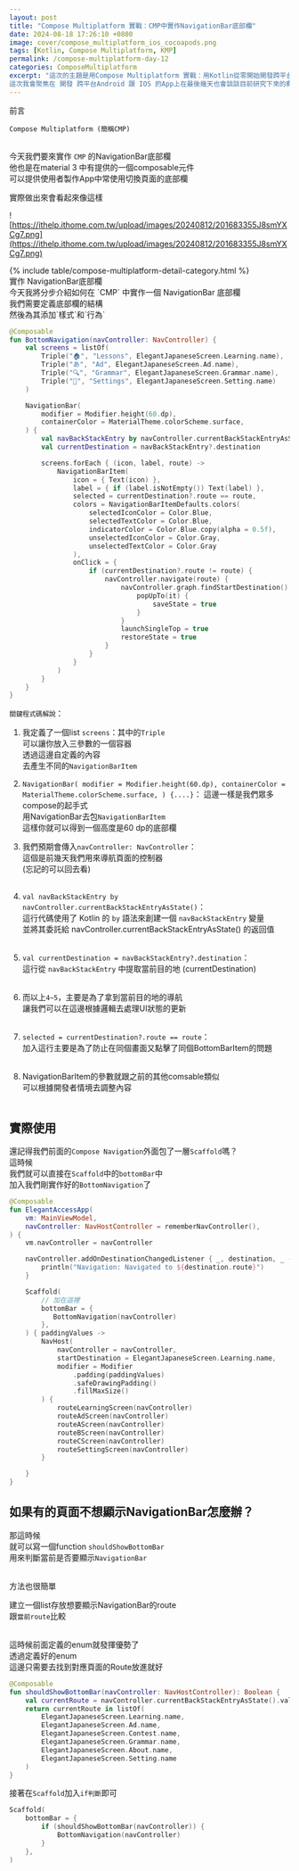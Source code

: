 ```yaml
---
layout: post
title: "Compose Multiplatform 實戰：CMP中實作NavigationBar底部欄"
date: 2024-08-18 17:26:10 +0800
image: cover/compose_multiplatform_ios_cocoapods.png
tags: [Kotlin, Compose Multiplatform, KMP]
permalink: /compose-multiplatform-day-12
categories: ComposeMultiplatform
excerpt: "這次的主題是用Compose Multiplatform 實戰：用Kotlin從零開始開發跨平台App
這次我會聚焦在 開發 跨平台Android 跟 IOS 的App上在最後幾天也會談談目前研究下來的概況以及心得"
---
```


<div class="c-border-main-title-2">前言</div>

`Compose Multiplatform (簡稱CMP)`<br><br>

今天我們要來實作 `CMP` 的NavigationBar底部欄<br>
他也是在material 3 中有提供的一個composable元件<br>
可以提供使用者製作App中常使用切換頁面的底部欄<br>

實際做出來會看起來像這樣<br>

![https://ithelp.ithome.com.tw/upload/images/20240812/201683355J8smYXCg7.png](https://ithelp.ithome.com.tw/upload/images/20240812/201683355J8smYXCg7.png)

<div id="category">
    {% include table/compose-multiplatform-detail-category.html %}
</div>

<div class="c-border-main-title-2">實作 NavigationBar底部欄</div>
今天我將分步介紹如何在 `CMP` 中實作一個 NavigationBar 底部欄<br>
我們需要定義底部欄的結構<br>
然後為其添加`樣式`和`行為`<br>

```kotlin
@Composable
fun BottomNavigation(navController: NavController) {
    val screens = listOf(
        Triple("🏠", "Lessons", ElegantJapaneseScreen.Learning.name),
        Triple("あ", "Ad", ElegantJapaneseScreen.Ad.name),
        Triple("🔍", "Grammar", ElegantJapaneseScreen.Grammar.name),
        Triple("👤", "Settings", ElegantJapaneseScreen.Setting.name)
    )

    NavigationBar(
        modifier = Modifier.height(60.dp),
        containerColor = MaterialTheme.colorScheme.surface,
    ) {
        val navBackStackEntry by navController.currentBackStackEntryAsState()
        val currentDestination = navBackStackEntry?.destination

        screens.forEach { (icon, label, route) ->
            NavigationBarItem(
                icon = { Text(icon) },
                label = { if (label.isNotEmpty()) Text(label) },
                selected = currentDestination?.route == route,
                colors = NavigationBarItemDefaults.colors(
                    selectedIconColor = Color.Blue,
                    selectedTextColor = Color.Blue,
                    indicatorColor = Color.Blue.copy(alpha = 0.5f),
                    unselectedIconColor = Color.Gray,
                    unselectedTextColor = Color.Gray
                ),
                onClick = {
                    if (currentDestination?.route != route) {
                        navController.navigate(route) {
                            navController.graph.findStartDestination().route?.let {
                                popUpTo(it) {
                                    saveState = true
                                }
                            }
                            launchSingleTop = true
                            restoreState = true
                        }
                    }
                }
            )
        }
    }
}
```

`關鍵程式碼解說`：<br>
1. 我定義了一個list `screens`：其中的`Triple`<br>
   可以讓你放入三參數的一個容器<br>
   透過這邊自定義的內容<br>
   去產生不同的`NavigationBarItem`<br>
2. `NavigationBar(
   modifier = Modifier.height(60.dp),
   containerColor = MaterialTheme.colorScheme.surface,
   ) {....}`：
   這邊一樣是我們眾多compose的起手式<br>
   用NavigationBar去包`NavigationBarItem`<br>
   這樣你就可以得到一個高度是60 dp的底部欄<br>

3. 我們預期會傳入`navController: NavController`：<br>
   這個是前幾天我們用來導航頁面的控制器<br>
   (忘記的可以回去看)<br><br>

4. `val navBackStackEntry by navController.currentBackStackEntryAsState()`：<br>
   這行代碼使用了 Kotlin 的 `by` 語法來創建一個 `navBackStackEntry` 變量<br>
   並將其委託給 navController.currentBackStackEntryAsState() 的返回值<br><br>

5. `val currentDestination = navBackStackEntry?.destination`：<br>
   這行從 `navBackStackEntry` 中提取當前目的地 (currentDestination)<br><br>

6. 而以上`4~5`，主要是為了拿到當前目的地的導航<br>
   讓我們可以在這邊根據邏輯去處理UI狀態的更新<br><br>

7. `selected = currentDestination?.route == route`：<br>
   加入這行主要是為了防止在同個畫面又點擊了同個BottomBarItem的問題<br><br>

8. NavigationBarItem的參數就跟之前的其他comsable類似<br>
   可以根據開發者情境去調整內容<br><br>

## 實際使用

還記得我們前面的`Compose Navigation`外面包了一層`Scaffold`嗎？<br>
這時候<br>
我們就可以直接在`Scaffold`中的`bottomBar`中<br>
加入我們剛實作好的`BottomNavigation`了<br>

```kotlin
@Composable
fun ElegantAccessApp(
    vm: MainViewModel,
    navController: NavHostController = rememberNavController(),
) {
    vm.navController = navController

    navController.addOnDestinationChangedListener { _, destination, _ ->
        println("Navigation: Navigated to ${destination.route}")
    }

    Scaffold(
        // 加在這裡
        bottomBar = {
           BottomNavigation(navController)
        },
    ) { paddingValues ->
        NavHost(
            navController = navController,
            startDestination = ElegantJapaneseScreen.Learning.name,
            modifier = Modifier
                .padding(paddingValues)
                .safeDrawingPadding()
                .fillMaxSize()
        ) {
            routeLearningScreen(navController)
            routeAdScreen(navController)
            routeAScreen(navController)
            routeBScreen(navController)
            routeCScreen(navController)
            routeSettingScreen(navController)
        }

    }
}
```

## 如果有的頁面不想顯示NavigationBar怎麼辦？

那這時候<br>
就可以寫一個function `shouldShowBottomBar`<br>
用來判斷當前是否要顯示`NavigationBar`<br><br>

方法也很簡單<br>

建立一個list存放想要顯示NavigationBar的route<br>
跟`當前route`比較<br><br>

這時候前面定義的enum就發揮優勢了<br>
透過定義好的enum<br>
這邊只需要去找到對應頁面的Route放進就好<br>

```kotlin
@Composable
fun shouldShowBottomBar(navController: NavHostController): Boolean {
    val currentRoute = navController.currentBackStackEntryAsState().value?.destination?.route
    return currentRoute in listOf(
        ElegantJapaneseScreen.Learning.name,
        ElegantJapaneseScreen.Ad.name,
        ElegantJapaneseScreen.Contest.name,
        ElegantJapaneseScreen.Grammar.name,
        ElegantJapaneseScreen.About.name,
        ElegantJapaneseScreen.Setting.name
    )
}
```

接著在`Scaffold`加入`if判斷`即可<br>

```kotlin
Scaffold(
    bottomBar = {
        if (shouldShowBottomBar(navController)) {
            BottomNavigation(navController)
        }
    },
)
```